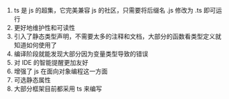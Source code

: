 1.  ts 是 js 的超集，它完美兼容 js 的社区，只需要将后缀名 .js 修改为 .ts 即可运行
2.  更好地维护性和可读性
3.  引入了静态类型声明，不需要太多的注释和文档，大部分的函数看类型定义就知道如何使用了
4.  编译阶段就能发现大部分因为变量类型导致的错误
5.  对 IDE 的智能提醒更加友好
6.  增强了 js 在面向对象编程这一方面
7.  可选静态属性
8.  大部分框架目前都采用 ts 来编写

